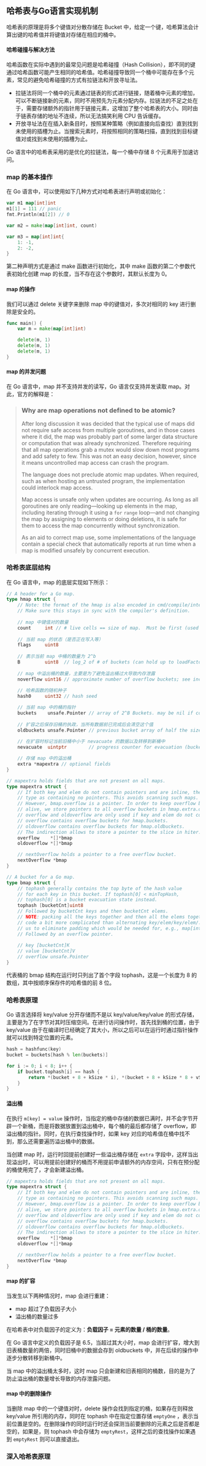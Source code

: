 哈希表与Go语言实现机制
------------------------------------

哈希表的原理是将多个键值对分散存储在 Bucket 中，给定一个键，哈希算法会计算出键的哈希值并将键值对存储在相应的桶中。



#### 哈希碰撞与解决方法

哈希函数在实际中遇到的最常见问题是哈希碰撞（Hash Collision），即不同的键通过哈希函数可能产生相同的哈希值。哈希碰撞导致同一个桶中可能存在多个元素，常见的避免哈希碰撞的方式有拉链法和开放寻址法。

* 拉链法将同一个桶中的元素通过链表的形式进行链接，随着桶中元素的增加，可以不断链接新的元素，同时不用预先为元素分配内存。拉链法的不足之处在于，需要存储额外的指针用于链接元素，这增加了整个哈希表的大小。同时由于链表存储的地址不连续，所以无法搞笑利用 CPU 告诉缓存。
* 开放寻址法在在插入新条目时，按照某种策略（例如直接向后查找）直到找到未使用的插槽为止。当搜索元素时，将按照相同的策略扫描，直到找到目标键值对或找到未使用的插槽为止。

Go 语言中的哈希表采用的是优化的拉链法，每一个桶中存储 8 个元素用于加速访问。



### map 的基本操作

在 Go 语言中，可以使用如下几种方式对哈希表进行声明或初始化：

```go
var m1 map[int]int
m1[1] = 111 // panic
fmt.Println(m1[2]) // 0

var m2 = make(map[int]int, count)

var m3 = map[int]int{
    1: -1,
    2: -2,
}
```

第二种声明方式是通过 make 函数进行初始化，其中 make 函数的第二个参数代表初始化创建 map 的长度，当不存在这个参数时，其默认长度为 0。



#### map 的操作

我们可以通过 delete 关键字来删除 map 中的键值对，多次对相同的 key 进行删除是安全的。

```go
func main() {
	var m = make(map[int]int)

	delete(m, 1)
	delete(m, 1)
	delete(m, 1)
}
```



#### map 的并发问题

在 Go 语言中，map 并不支持并发的读写，Go 语言仅支持并发读取 map。对此，官方的解释是：

>### Why are map operations not defined to be atomic?
>
>After long discussion it was decided that the typical use of maps did not require safe access from multiple goroutines, and in those cases where it did, the map was probably part of some larger data structure or computation that was already synchronized. Therefore requiring that all map operations grab a mutex would slow down most programs and add safety to few. This was not an easy decision, however, since it means uncontrolled map access can crash the program.
>
>The language does not preclude atomic map updates. When required, such as when hosting an untrusted program, the implementation could interlock map access.
>
>Map access is unsafe only when updates are occurring. As long as all goroutines are only reading—looking up elements in the map, including iterating through it using a `for` `range` loop—and not changing the map by assigning to elements or doing deletions, it is safe for them to access the map concurrently without synchronization.
>
>As an aid to correct map use, some implementations of the language contain a special check that automatically reports at run time when a map is modified unsafely by concurrent execution.



### 哈希表底层结构

在 Go 语言中，map 的底层实现如下所示：

```go
// A header for a Go map.
type hmap struct {
	// Note: the format of the hmap is also encoded in cmd/compile/internal/reflectdata/reflect.go.
	// Make sure this stays in sync with the compiler's definition.
    
    // map 中键值对的数量
	count     int // # live cells == size of map.  Must be first (used by len() builtin)
    
    // 当前 map 的状态（是否正在写入等）
	flags     uint8
    
    // 表示当前 map 中桶的数量为 2^b
	B         uint8  // log_2 of # of buckets (can hold up to loadFactor * 2^B items)
    
    // map 中溢出桶的数量，主要是为了避免溢出桶过大导致内存泄露
	noverflow uint16 // approximate number of overflow buckets; see incrnoverflow for details
    
    // 哈希函数的随机种子
	hash0     uint32 // hash seed

    // 当前 map 中的桶的指针
	buckets    unsafe.Pointer // array of 2^B Buckets. may be nil if count==0.
    
    // 扩容之后保存旧桶的执政，当所有数据前已完成后会清空这个值
	oldbuckets unsafe.Pointer // previous bucket array of half the size, non-nil only when growing
    
    // 在扩容时标记当前旧桶中小于 nevacuate 的数据以及转移到新桶中
	nevacuate  uintptr        // progress counter for evacuation (buckets less than this have been evacuated)

    // 存储 map 中的溢出桶
	extra *mapextra // optional fields
}

// mapextra holds fields that are not present on all maps.
type mapextra struct {
	// If both key and elem do not contain pointers and are inline, then we mark bucket
	// type as containing no pointers. This avoids scanning such maps.
	// However, bmap.overflow is a pointer. In order to keep overflow buckets
	// alive, we store pointers to all overflow buckets in hmap.extra.overflow and hmap.extra.oldoverflow.
	// overflow and oldoverflow are only used if key and elem do not contain pointers.
	// overflow contains overflow buckets for hmap.buckets.
	// oldoverflow contains overflow buckets for hmap.oldbuckets.
	// The indirection allows to store a pointer to the slice in hiter.
	overflow    *[]*bmap
	oldoverflow *[]*bmap

	// nextOverflow holds a pointer to a free overflow bucket.
	nextOverflow *bmap
}

// A bucket for a Go map.
type bmap struct {
	// tophash generally contains the top byte of the hash value
	// for each key in this bucket. If tophash[0] < minTopHash,
	// tophash[0] is a bucket evacuation state instead.
	tophash [bucketCnt]uint8
	// Followed by bucketCnt keys and then bucketCnt elems.
	// NOTE: packing all the keys together and then all the elems together makes the
	// code a bit more complicated than alternating key/elem/key/elem/... but it allows
	// us to eliminate padding which would be needed for, e.g., map[int64]int8.
	// Followed by an overflow pointer.
    
    // key [bucketCnt]K
    // value [bucketCnt]V
    // overflow unsafe.Pointer
}
```

代表桶的 bmap 结构在运行时只列出了首个字段 tophash，这是一个长度为 8 的数组，其中按顺序保存件的哈希值的前 8 位。



### 哈希表原理

Go 语言选择将 key/value 分开存储而不是以 key/value/key/value 的形式存储，主要是为了在字节对其时压缩空间。在进行访问操作时，首先找到桶的位置，由于 key/value 由于在编译时已经确定了其大小，所以之后可以在运行时通过指针操作就可以找到特定位置的元素。

```go
hash = hashfunc(key)
bucket = buckets[hash % len(buckets)]

for i := 0; i < 8; i++ {
    if bucket.tophash[i] == hash {
        return *(bucket + 8 + kSize * i), *(bucket + 8 + kSize * 8 + vSize * i)
    }
}
```



#### 溢出桶

在执行 `m[key] = value` 操作时，当指定的桶中存储的数据已满时，并不会字节开辟一个新桶，而是将数据放置到溢出桶中，每个桶的最后都存储了 overflow，即溢出桶的指针。同时，在执行查找操作时，如果 key 对应的哈希值在桶中找不到，那么还需要遍历溢出桶中的数据。

当创建 map 时，运行时回提前创建好一些溢出桶存储在 `extra` 字段中，这样当出现溢出时，可以用提前创建好的桶而不用提前申请额外的内存空间，只有在预分配的桶使用完了，才会新建溢出桶。

```go
// mapextra holds fields that are not present on all maps.
type mapextra struct {
	// If both key and elem do not contain pointers and are inline, then we mark bucket
	// type as containing no pointers. This avoids scanning such maps.
	// However, bmap.overflow is a pointer. In order to keep overflow buckets
	// alive, we store pointers to all overflow buckets in hmap.extra.overflow and hmap.extra.oldoverflow.
	// overflow and oldoverflow are only used if key and elem do not contain pointers.
	// overflow contains overflow buckets for hmap.buckets.
	// oldoverflow contains overflow buckets for hmap.oldbuckets.
	// The indirection allows to store a pointer to the slice in hiter.
	overflow    *[]*bmap
	oldoverflow *[]*bmap

	// nextOverflow holds a pointer to a free overflow bucket.
	nextOverflow *bmap
}
```



#### map 的扩容

当发生以下两种情况时，map 会进行重建：

* map 超过了负载因子大小
* 溢出桶的数量过多

在哈希表中对负载因子的定义为：**负载因子 = 元素的数量 / 桶的数量**。

在 Go 语言中定义的负载因子是 6.5，当超过其大小时，map 会进行扩容，增大到旧表桶数量的两倍，同时旧桶中的数据会存到 oldbuckets 中，并在后续的操作中逐步分散转移到新桶中。

当 map 中的溢出桶太多时，这时 map 只会新建和旧表相同的桶数，目的是为了防止溢出桶的数量增长导致的内存泄露问题。



#### map 中的删除操作

当删除 map 中的一个键值对时，delete 操作会找到指定的桶，如果存在则释放 key/value 所引用的内存，同时在 tophash 中在指定位置存储 `emptyOne` ，表示当前位置是空的。在删除操作的同时运行时还会探测当前要删除的元素之后是否都是空的，如果是，则 tophash 中会存储为 `emptyRest`，这样之后的查找操作如果遇到 `emptyRest` 则可以直接退出。



### 深入哈希表原理

